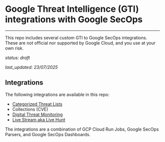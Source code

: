 # Google Threat Intelligence (GTI) integrations with Google SecOps
---

This repo includes several custom GTI to Google SecOps integrations.  These are not official nor supported by Google Cloud, and you use at your own risk.

*status: draft*

*last_updated: 23/07/2025*

## Integrations

The following integrations are available in this repo:

* [Categorized Threat Lists](categorized_threat_lists/)
* Collections (CVE)
* [Digital Threat Monitoring](digital_threat_monitoring/)
* [Live Stream aka Live Hunt](ioc_stream/) 

The integrations are a combination of GCP Cloud Run Jobs, Google SecOps Parsers, and Google SecOps Dashboards.






